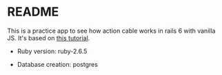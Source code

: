 # README

This is a practice app to see how action cable works in rails 6 with vanilla JS. It's based on [this tutorial](https://medium.com/@jelaniwoods/get-started-with-action-cable-in-rails-6-4c605f93c9b8).


* Ruby version: ruby-2.6.5

* Database creation: postgres


